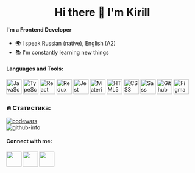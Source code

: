 ### 
<div id="header" align="center">
 <h1 align="center">Hi there 👋 I'm Kirill</h1>
</div>

#### I'm a Frontend Developer 
- 🌍 I speak Russian (native), English (A2)
- 📚 I'm constantly learning new things

#### Languages and Tools:
<p>
  <img height="40px" alt="JavaScript" src="https://cdn.jsdelivr.net/gh/devicons/devicon/icons/javascript/javascript-original.svg" />
  <img height="40px" alt="TypeScript" src="https://cdn.jsdelivr.net/gh/devicons/devicon/icons/typescript/typescript-original.svg" />
  <img height="40px" alt="React" src="https://cdn.jsdelivr.net/gh/devicons/devicon/icons/react/react-original.svg" />
  <img height="40px" alt="Redux" src="https://cdn.jsdelivr.net/gh/devicons/devicon/icons/redux/redux-original.svg" />  
  <img height="40px" alt="Jest" src="https://cdn.jsdelivr.net/gh/devicons/devicon/icons/jest/jest-plain.svg" />
  <img height="40px" alt="Material-UI" src="https://cdn.jsdelivr.net/gh/devicons/devicon/icons/materialui/materialui-original.svg" />          
  <img height="40px" alt="HTML5" src="https://cdn.jsdelivr.net/gh/devicons/devicon/icons/html5/html5-original.svg" /> 
  <img height="40px" alt="CSS3" src="https://cdn.jsdelivr.net/gh/devicons/devicon/icons/css3/css3-original.svg" />
  <img height="40px" alt="Sass" src="https://cdn.jsdelivr.net/gh/devicons/devicon/icons/sass/sass-original.svg" /> 
  <img height="40px" alt="Github" src="https://cdn.jsdelivr.net/gh/devicons/devicon/icons/github/github-original.svg" /> 
  <img height="40px" alt="Figma" src="https://cdn.jsdelivr.net/gh/devicons/devicon/icons/figma/figma-original.svg" />
</p>

### :fire: Статистика:

<div id="stats" >
  <a href="https://www.codewars.com/users/Kal1Vane">
   <img src="https://www.codewars.com/users/Kal1Vane/badges/small" alt="codewars">
 </a>
 <div>
  <img src="https://github-readme-stats.vercel.app/api/top-langs/?username=Kal1Vane&layout=compact" alt="github-info" >
 </div>
</div>

####  Connect with me:
<section>
  <a href="mailto:http://kal1vane.job@gmail.com/">
    <img align="left" width="40px" src="https://cdn1.iconfinder.com/data/icons/business-finance-vol-3-39/512/mailbox_mail_post_email-128.png" />
  </a>
  <a href="https://t.me/Kal1Vane">
    <img align="left" width="40px" src="https://cdn4.iconfinder.com/data/icons/logos-and-brands/512/335_Telegram_logo-128.png" />
  </a>
  <a href="https://www.linkedin.com/in/kirill-davletshin-419b98241/">
    <img align="left"  width="40px" src="https://cdn.jsdelivr.net/gh/devicons/devicon/icons/linkedin/linkedin-original.svg" />
  </a>
</section>
